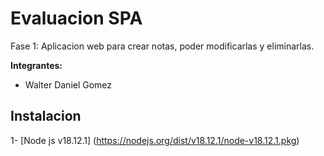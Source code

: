 

# Evaluacion SPA
Fase 1: Aplicacion web para crear notas, poder modificarlas y eliminarlas.  

**Integrantes:**  
- Walter Daniel Gomez


## **Instalacion**
1- [Node js v18.12.1] (https://nodejs.org/dist/v18.12.1/node-v18.12.1.pkg)

